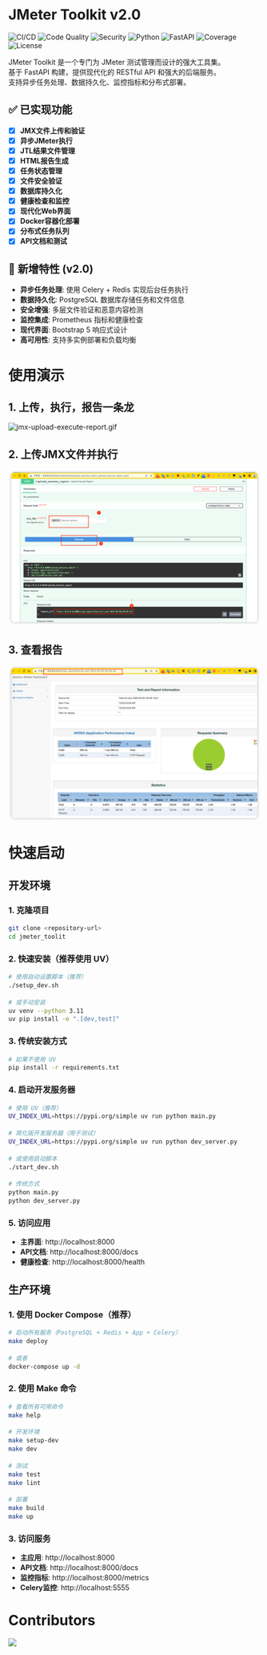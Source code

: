 # JMeter Toolkit v2.0

![CI/CD](https://github.com/YOUR_USERNAME/jmeter_toolit/workflows/CI/CD%20Pipeline/badge.svg)
![Code Quality](https://github.com/YOUR_USERNAME/jmeter_toolit/workflows/Code%20Quality/badge.svg)
![Security](https://github.com/YOUR_USERNAME/jmeter_toolit/workflows/Security%20Scan/badge.svg)
![Python](https://img.shields.io/badge/python-3.9%2B-blue.svg)
![FastAPI](https://img.shields.io/badge/FastAPI-0.104%2B-green.svg)
![Coverage](https://img.shields.io/badge/coverage-41%25-yellow.svg)
![License](https://img.shields.io/badge/license-MIT-blue.svg)

JMeter Toolkit 是一个专门为 JMeter 测试管理而设计的强大工具集。  
基于 FastAPI 构建，提供现代化的 RESTful API 和强大的后端服务。  
支持异步任务处理、数据持久化、监控指标和分布式部署。

## ✅ 已实现功能

- [x] **JMX文件上传和验证**
- [x] **异步JMeter执行**
- [x] **JTL结果文件管理**
- [x] **HTML报告生成**
- [x] **任务状态管理**
- [x] **文件安全验证**
- [x] **数据库持久化**
- [x] **健康检查和监控**
- [x] **现代化Web界面**
- [x] **Docker容器化部署**
- [x] **分布式任务队列**
- [x] **API文档和测试**

## 🚀 新增特性 (v2.0)

- **异步任务处理**: 使用 Celery + Redis 实现后台任务执行
- **数据持久化**: PostgreSQL 数据库存储任务和文件信息
- **安全增强**: 多层文件验证和恶意内容检测
- **监控集成**: Prometheus 指标和健康检查
- **现代界面**: Bootstrap 5 响应式设计
- **高可用性**: 支持多实例部署和负载均衡


# 使用演示
## 1. 上传，执行，报告一条龙
![jmx-upload-execute-report.gif](docs%2Fjmx-upload-execute-report.gif)

## 2. 上传JMX文件并执行
![upload-execute.png](docs%2Fupload-execute.png)
## 3. 查看报告
![report.png](docs%2Freport.png)
# 快速启动

## 开发环境

### 1. 克隆项目
```bash
git clone <repository-url>
cd jmeter_toolit
```

### 2. 快速安装（推荐使用 UV）
```bash
# 使用自动设置脚本（推荐）
./setup_dev.sh

# 或手动安装
uv venv --python 3.11
uv pip install -e ".[dev,test]"
```

### 3. 传统安装方式
```bash
# 如果不使用 UV
pip install -r requirements.txt
```

### 4. 启动开发服务器
```bash
# 使用 UV（推荐）
UV_INDEX_URL=https://pypi.org/simple uv run python main.py

# 简化版开发服务器（用于测试）
UV_INDEX_URL=https://pypi.org/simple uv run python dev_server.py

# 或使用启动脚本
./start_dev.sh

# 传统方式
python main.py
python dev_server.py
```

### 5. 访问应用
- **主界面**: http://localhost:8000
- **API文档**: http://localhost:8000/docs
- **健康检查**: http://localhost:8000/health

## 生产环境

### 1. 使用 Docker Compose（推荐）
```bash
# 启动所有服务（PostgreSQL + Redis + App + Celery）
make deploy

# 或者
docker-compose up -d
```

### 2. 使用 Make 命令
```bash
# 查看所有可用命令
make help

# 开发环境
make setup-dev
make dev

# 测试
make test
make lint

# 部署
make build
make up
```

### 3. 访问服务
- **主应用**: http://localhost:8000
- **API文档**: http://localhost:8000/docs
- **监控指标**: http://localhost:8000/metrics
- **Celery监控**: http://localhost:5555




# Contributors
<a href="https://github.com/lihuacai168/Jmeter-Toolkit/graphs/contributors">
  <img src="https://contrib.rocks/image?repo=lihuacai168/Jmeter-Toolkit" />
</a>
